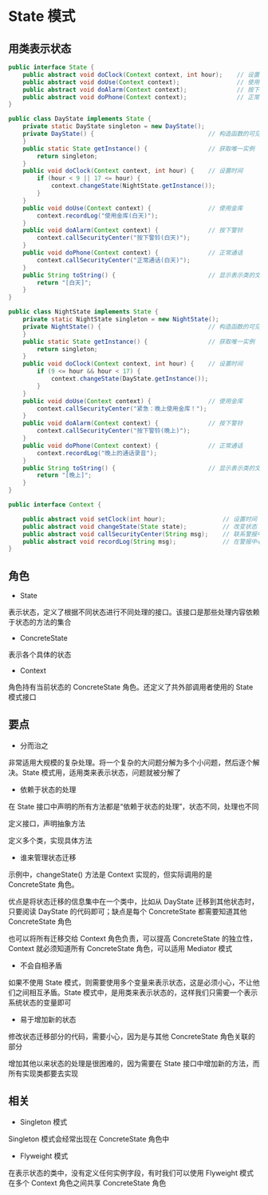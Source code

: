 # State 模式

## 用类表示状态

```java
public interface State {
    public abstract void doClock(Context context, int hour);    // 设置时间
    public abstract void doUse(Context context);                // 使用金库
    public abstract void doAlarm(Context context);              // 按下警铃
    public abstract void doPhone(Context context);              // 正常通话
}

public class DayState implements State {
    private static DayState singleton = new DayState();
    private DayState() {                                // 构造函数的可见性是private
    }
    public static State getInstance() {                 // 获取唯一实例
        return singleton;
    }
    public void doClock(Context context, int hour) {    // 设置时间
        if (hour < 9 || 17 <= hour) {
            context.changeState(NightState.getInstance());
        }
    }
    public void doUse(Context context) {                // 使用金库
        context.recordLog("使用金库(白天)");
    }
    public void doAlarm(Context context) {              // 按下警铃
        context.callSecurityCenter("按下警铃(白天)");
    }
    public void doPhone(Context context) {              // 正常通话
        context.callSecurityCenter("正常通话(白天)");
    }
    public String toString() {                          // 显示表示类的文字
        return "[白天]";
    }
}

public class NightState implements State {
    private static NightState singleton = new NightState();
    private NightState() {                              // 构造函数的可见性是private
    }
    public static State getInstance() {                 // 获取唯一实例
        return singleton;
    }
    public void doClock(Context context, int hour) {    // 设置时间
        if (9 <= hour && hour < 17) {
            context.changeState(DayState.getInstance());
        }
    }
    public void doUse(Context context) {                // 使用金库
        context.callSecurityCenter("紧急：晚上使用金库！");
    }
    public void doAlarm(Context context) {              // 按下警铃
        context.callSecurityCenter("按下警铃(晚上)");
    }
    public void doPhone(Context context) {              // 正常通话
        context.recordLog("晚上的通话录音");
    }
    public String toString() {                          // 显示表示类的文字
        return "[晚上]";
    }
}

public interface Context {

    public abstract void setClock(int hour);                // 设置时间
    public abstract void changeState(State state);          // 改变状态
    public abstract void callSecurityCenter(String msg);    // 联系警报中心
    public abstract void recordLog(String msg);             // 在警报中心留下记录
}
```

## 角色

- State

表示状态，定义了根据不同状态进行不同处理的接口。该接口是那些处理内容依赖于状态的方法的集合

- ConcreteState

表示各个具体的状态

- Context

角色持有当前状态的 ConcreteState 角色。还定义了共外部调用者使用的 State 模式接口

## 要点

- 分而治之

非常适用大规模的复杂处理。将一个复杂的大问题分解为多个小问题，然后逐个解决。State 模式用，适用类来表示状态，问题就被分解了

- 依赖于状态的处理

在 State 接口中声明的所有方法都是“依赖于状态的处理”，状态不同，处理也不同

定义接口，声明抽象方法

定义多个类，实现具体方法

- 谁来管理状态迁移

示例中，changeState() 方法是 Context 实现的，但实际调用的是 ConcreteState 角色。

优点是将状态迁移的信息集中在一个类中，比如从 DayState 迁移到其他状态时，只要阅读 DayState 的代码即可；缺点是每个 ConcreteState 都需要知道其他 ConcreteState 角色

也可以将所有迁移交给 Context 角色负责，可以提高 ConcreteState 的独立性，Context 就必须知道所有 ConcreteState 角色，可以适用 Mediator 模式

- 不会自相矛盾

如果不使用 State 模式，则需要使用多个变量来表示状态，这是必须小心，不让他们之间相互矛盾。State 模式中，是用类来表示状态的，这样我们只需要一个表示系统状态的变量即可

- 易于增加新的状态

修改状态迁移部分的代码，需要小心，因为是与其他 ConcreteState 角色关联的部分

增加其他以来状态的处理是很困难的，因为需要在 State 接口中增加新的方法，而所有实现类都要去实现

## 相关

- Singleton 模式

Singleton 模式会经常出现在 ConcreteState 角色中

- Flyweight 模式

在表示状态的类中，没有定义任何实例字段，有时我们可以使用 Flyweight 模式在多个 Context 角色之间共享 ConcreteState 角色